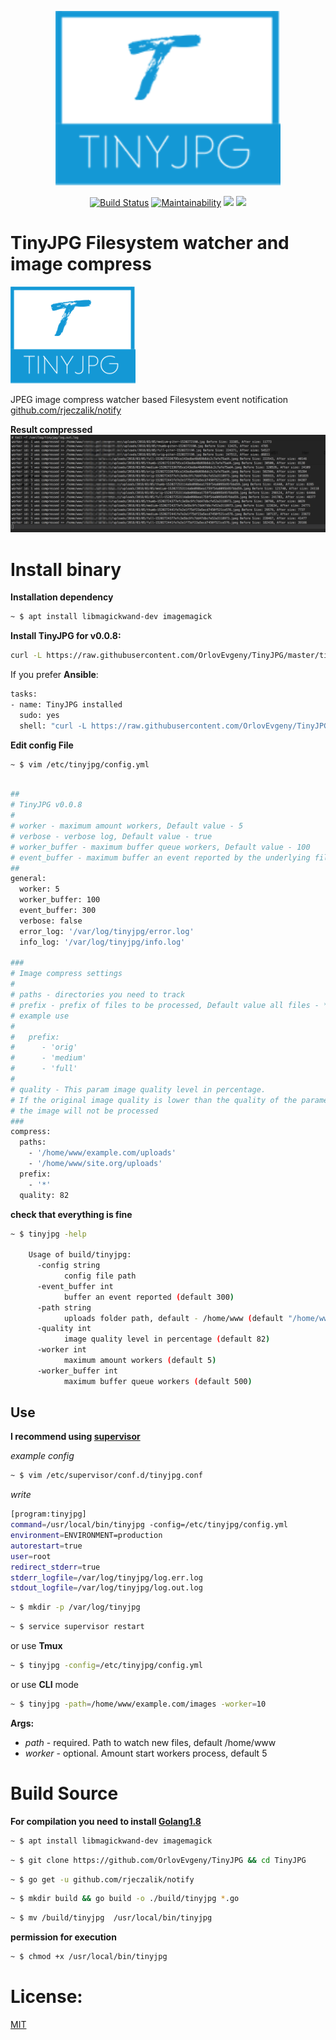 <p align="center"><img src="doc/logo.png" width="360"></p>
<p align="center">
  <a href="https://travis-ci.org/OrlovEvgeny/TinyJPG"><img src="https://travis-ci.org/OrlovEvgeny/TinyJPG.svg?branch=master" alt="Build Status"></img></a>
  <a href="https://codeclimate.com/github/OrlovEvgeny/TinyJPG/maintainability"><img src="https://api.codeclimate.com/v1/badges/89f33892db95130c5b3a/maintainability" alt="Maintainability"></a>
  <a href="https://goreportcard.com/report/github.com/OrlovEvgeny/TinyJPG?"><img src="https://goreportcard.com/badge/github.com/OrlovEvgeny/TinyJPG?" /></a>
  <a href="https://gitter.im/TinyJPG/Lobby?utm_source=badge&utm_medium=badge&utm_campaign=pr-badge&utm_content=badge"><img src="https://badges.gitter.im/TinyJPG/Lobby.svg" /></a>
</p>

# TinyJPG Filesystem watcher and image compress


![screenshot](doc/logo.png "compress example")

JPEG image compress watcher based Filesystem event notification [github.com/rjeczalik/notify](https://github.com/rjeczalik/notify)


**Result compressed** 
![screenshot](doc/screen.png "compress example")
# Install binary

**Installation dependency**
```bash
~ $ apt install libmagickwand-dev imagemagick
```

**Install TinyJPG for v0.0.8:**
````bash
curl -L https://raw.githubusercontent.com/OrlovEvgeny/TinyJPG/master/tinyjpg_install.sh | sh -s - v0.0.8
````

If you prefer **Ansible**:
````bash
tasks:
- name: TinyJPG installed
  sudo: yes
  shell: "curl -L https://raw.githubusercontent.com/OrlovEvgeny/TinyJPG/master/tinyjpg_install.sh | sh -s - v0.0.8"
````

**Edit config File**
````bash
~ $ vim /etc/tinyjpg/config.yml
````

````bash

##
# TinyJPG v0.0.8
#
# worker - maximum amount workers, Default value - 5
# verbose - verbose log, Default value - true
# worker_buffer - maximum buffer queue workers, Default value - 100
# event_buffer - maximum buffer an event reported by the underlying filesystem notification subsystem, Default value - 100
##
general:
  worker: 5
  worker_buffer: 100
  event_buffer: 300
  verbose: false
  error_log: '/var/log/tinyjpg/error.log'
  info_log: '/var/log/tinyjpg/info.log'

###
# Image compress settings
#
# paths - directories you need to track
# prefix - prefix of files to be processed, Default value all files - *
# example use
#
#   prefix:
#      - 'orig'
#      - 'medium'
#      - 'full'
#
# quality - This param image quality level in percentage.
# If the original image quality is lower than the quality of the parameter - quality
# the image will not be processed
###
compress:
  paths:
    - '/home/www/example.com/uploads'
    - '/home/www/site.org/uploads'
  prefix:
    - '*'
  quality: 82

````



**check that everything is fine**
````bash
~ $ tinyjpg -help

    Usage of build/tinyjpg:
      -config string
            config file path
      -event_buffer int
            buffer an event reported (default 300)
      -path string
            uploads folder path, default - /home/www (default "/home/www")
      -quality int
            image quality level in percentage (default 82)
      -worker int
            maximum amount workers (default 5)
      -worker_buffer int
            maximum buffer queue workers (default 500)

````

## Use
**I recommend using [supervisor](http://blog.questionable.services/article/running-go-applications-in-the-background/)**

*example config*
```bash
~ $ vim /etc/supervisor/conf.d/tinyjpg.conf
```
*write*
```bash
[program:tinyjpg]
command=/usr/local/bin/tinyjpg -config=/etc/tinyjpg/config.yml
environment=ENVIRONMENT=production
autorestart=true
user=root
redirect_stderr=true
stderr_logfile=/var/log/tinyjpg/log.err.log
stdout_logfile=/var/log/tinyjpg/log.out.log
```

```bash
~ $ mkdir -p /var/log/tinyjpg
```

```bash
~ $ service supervisor restart
```

or use **Tmux**

```bash
~ $ tinyjpg -config=/etc/tinyjpg/config.yml
```


or use **CLI** mode
````bash
~ $ tinyjpg -path=/home/www/example.com/images -worker=10
````
**Args:**
* *path* - required. Path to watch new files, default /home/www
* *worker* - optional. Amount start workers process, default 5



# Build Source

**For compilation you need to install [Golang1.8](https://medium.com/@patdhlk/how-to-install-go-1-8-on-ubuntu-16-04-710967aa53c9)**

```bash
~ $ apt install libmagickwand-dev imagemagick
```

```bash
~ $ git clone https://github.com/OrlovEvgeny/TinyJPG && cd TinyJPG
```

```bash
~ $ go get -u github.com/rjeczalik/notify
```

```bash
~ $ mkdir build && go build -o ./build/tinyjpg *.go
```

```bash
~ $ mv /build/tinyjpg  /usr/local/bin/tinyjpg
```
**permission for execution**
````bash
~ $ chmod +x /usr/local/bin/tinyjpg
````

# License:

[MIT](LICENSE)
